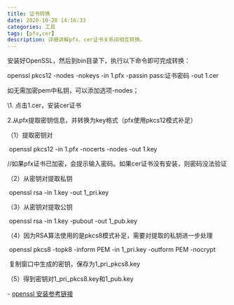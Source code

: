 ```yaml
---
title: 证书转换 
date: 2020-10-28 14:16:33 
categories: 工具 
tags: [pfx,cer] 
description: 详细讲解pfx、cer证书关系间相互转换。
---
```


安装好OpenSSL，然后到bin目录下，执行以下命令即可完成转换：

openssl pkcs12 -nodes -nokeys -in 1.pfx -passin pass:证书密码 -out 1.cer

如无需加密pem中私钥，可以添加选项-nodes；

\1. 点击1.cer，安装cer证书

2.从pfx提取密钥信息，并转换为key格式（pfx使用pkcs12模式补足）

  （1）提取密钥对

​    openssl pkcs12 -in 1.pfx -nocerts -nodes -out 1.key

​    //如果pfx证书已加密，会提示输入密码。如果cer证书没有安装，则密码没法验证

  （2）从密钥对提取私钥

​    openssl rsa -in  1.key -out 1_pri.key

  （3）从密钥对提取公钥

​    openssl rsa -in 1.key -pubout -out 1_pub.key

  （4）因为RSA算法使用的是pkcs8模式补足，需要对提取的私钥进一步处理

​    openssl pkcs8 -topk8 -inform PEM -in 1_pri.key -outform PEM -nocrypt

​     复制窗口中生成的密钥，保存为1_pri_pkcs8.key

  （5）得到密钥对1_pri_pkcs8.key和1_pub.key







\- [openssl 安装参考链接](https://blog.csdn.net/qq_39081974/article/details/81059022)





